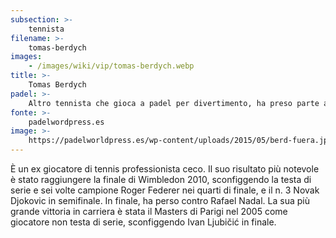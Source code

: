 ```yaml
---
subsection: >-
    tennista
filename: >-
    tomas-berdych
images:
    - /images/wiki/vip/tomas-berdych.webp
title: >-
    Tomas Berdych
padel: >-
    Altro tennista che gioca a padel per divertimento, ha preso parte ad una esibizione nel Mutua Madrid Open del 2015, insieme a Gonzalo Rubio, Sanyo Gutiérrez e Sergi Bruguera.
fonte: >-
    padelwordpress.es
image: >-
    https://padelworldpress.es/wp-content/uploads/2015/05/berd-fuera.jpg
---
```

È un ex giocatore di tennis professionista ceco. Il suo risultato più notevole è stato raggiungere la finale di Wimbledon 2010, sconfiggendo la testa di serie e sei volte campione Roger Federer nei quarti di finale, e il n. 3 Novak Djokovic in semifinale. In finale, ha perso contro Rafael Nadal. La sua più grande vittoria in carriera è stata il Masters di Parigi nel 2005 come giocatore non testa di serie, sconfiggendo Ivan Ljubičić in finale.